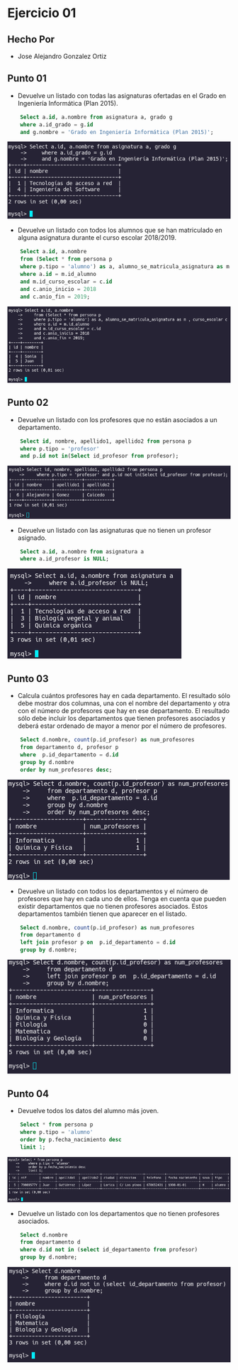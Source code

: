 # Ejercicio 01

## Hecho Por
-  Jose Alejandro Gonzalez Ortiz 

## Punto 01

- Devuelve un listado con todas las  asignaturas  ofertadas  en el Grado en Ingeniería
Informática (Plan 2015).

```sql
    Select a.id, a.nombre from asignatura a, grado g 
    where a.id_grado = g.id 
    and g.nombre = 'Grado en Ingeniería Informática (Plan 2015)';
```
<img src="./1-1.png">

- Devuelve un listado con todos los alumnos que se han matriculado en alguna asignatura durante el curso escolar 2018/2019.

```sql
    Select a.id, a.nombre
    from (Select * from persona p
    where p.tipo = 'alumno') as a, alumno_se_matricula_asignatura as m , curso_escolar c
    where a.id = m.id_alumno 
    and m.id_curso_escolar = c.id
    and c.anio_inicio = 2018
    and c.anio_fin = 2019;
```
<img src="./1-2.png">

## Punto 02

- Devuelve un listado con los profesores que no están asociados a un departamento.

```sql
    Select id, nombre, apellido1, apellido2 from persona p
    where p.tipo = 'profesor' 
    and p.id not in(Select id_profesor from profesor);
```
<img src="./2-1.png">

- Devuelve un listado con las asignaturas que no tienen un profesor asignado.

```sql
    Select a.id, a.nombre from asignatura a 
    where a.id_profesor is NULL;
```
<img src="./2-2.png">

## Punto 03

- Calcula cuántos profesores hay en cada departamento. El resultado sólo debe mostrar dos
columnas, una con el nombre del departamento y otra con el número de profesores que
hay en ese departamento. El resultado sólo debe incluir los departamentos que tienen
profesores asociados y deberá estar ordenado de mayor a menor por el número de
profesores.

```sql
    Select d.nombre, count(p.id_profesor) as num_profesores
    from departamento d, profesor p
    where  p.id_departamento = d.id
    group by d.nombre
    order by num_profesores desc;
```
<img src="./3-1.png">

- Devuelve un listado con todos los departamentos y el número de profesores que hay en
cada uno de ellos. Tenga en cuenta que pueden existir departamentos que no tienen
profesores asociados. Estos departamentos también tienen que aparecer en el listado.

```sql
    Select d.nombre, count(p.id_profesor) as num_profesores
    from departamento d
    left join profesor p on  p.id_departamento = d.id
    group by d.nombre;
```
<img src="./3-2.png">

## Punto 04

- Devuelve todos los datos del alumno más joven.

```sql
    Select * from persona p
    where p.tipo = 'alumno'
    order by p.fecha_nacimiento desc
    limit 1;
```
<img src="./4-1.png">

- Devuelve un listado con los departamentos que no tienen profesores asociados.

```sql
    Select d.nombre
    from departamento d
    where d.id not in (select id_departamento from profesor)
    group by d.nombre;
```
<img src="./4-2.png">